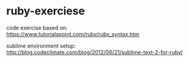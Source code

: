 # ruby-exerciese

code exercise based on: https://www.tutorialspoint.com/ruby/ruby_syntax.htm

sublime environment setup: http://blog.codeclimate.com/blog/2012/06/21/sublime-text-2-for-ruby/